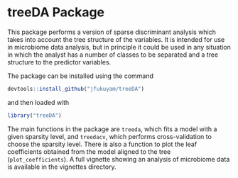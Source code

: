# treeDA Package

This package performs a version of sparse discriminant analysis which
takes into account the tree structure of the variables. It is intended
for use in microbiome data analysis, but in principle it could be used
in any situation in which the analyst has a number of classes to be
separated and a tree structure to the predictor variables.

The package can be installed using the command
```r
devtools::install_github("jfukuyam/treeDA")
```
and then loaded with
```r
library("treeDA")
```

The main functions in the package are `treeda`, which fits a model
with a given sparsity level, and `treedacv`, which performs
cross-validation to choose the sparsity level. There is also a
function to plot the leaf coefficients obtained from the model aligned
to the tree (`plot_coefficients`). A full vignette showing an analysis
of microbiome data is available in the vignettes directory.
